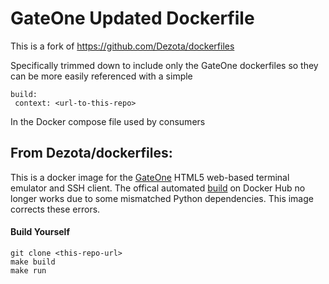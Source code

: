 # GateOne Updated Dockerfile

This is a fork of https://github.com/Dezota/dockerfiles

Specifically trimmed down to include only the GateOne dockerfiles so they can be more easily referenced with a simple
```
build:
 context: <url-to-this-repo>
```
In the Docker compose file used by consumers

## From Dezota/dockerfiles:

This is a docker image for the [GateOne](https://github.com/liftoff/GateOne) HTML5 web-based terminal emulator and SSH client.  The offical automated [build](https://hub.docker.com/r/liftoff/gateone/) on Docker Hub no longer works due to some mismatched Python dependencies. This image corrects these errors.

#### Build Yourself
```
git clone <this-repo-url>
make build
make run
```

